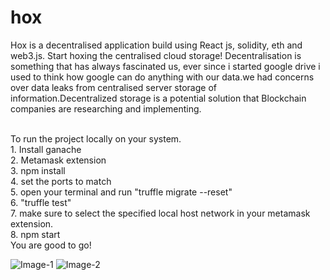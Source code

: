 # hox
Hox is a decentralised application build using React js, solidity, eth and web3.js. Start hoxing the centralised cloud storage!
Decentralisation is something that has always fascinated us, ever since i started google drive i used to think how google can do anything with our data.we had concerns over data leaks from centralised server storage of information.Decentralized storage is a potential solution that Blockchain companies are researching and implementing.


<br/>
To run the project locally on your system.
<br/>
1. Install ganache <br/>
2. Metamask extension <br/>
3. npm install <br/>
4. set the ports to match <br/>
5. open your terminal and run "truffle migrate --reset" <br/>
6. "truffle test" <br/>
7. make sure to select the specified local host network in your metamask extension. <br/>
8. npm start 
<br/>
You are good to go!

![Image-1](https://bafybeic5eini3qunzf35urs4tqtovn3jvfqcayrz4ttvvni4bmclqadnku.ipfs.infura-ipfs.io/)
![Image-2](https://bafybeidutj5taxktkr4nmolaaupnmvrcwi4b3s77x3pi3cllks6n7zxbqi.ipfs.infura-ipfs.io/)


